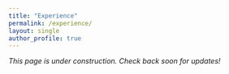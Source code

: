 ```yaml
---
title: "Experience"
permalink: /experience/
layout: single
author_profile: true
---
```


*This page is under construction. Check back soon for updates!* 